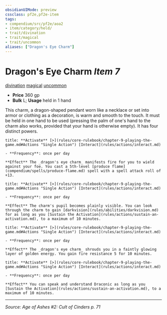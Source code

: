 ```yaml
---
obsidianUIMode: preview
cssclass: pf2e,pf2e-item
tags:
- compendium/src/pf2e/aoa2
- item/category/held/
- trait/divination
- trait/magical
- trait/uncommon
aliases: ["Dragon's Eye Charm"]
---
```

# Dragon's Eye Charm *Item 7*  
[divination](divination.md "Divination School Trait")  [magical](magical.md "Magical Item Trait")  [uncommon](uncommon.md "Uncommon Rarity Trait")  

- **Price** 360 gp
- **Bulk** L; **Usage** held in 1 hand

This charm, a dragon-shaped pendant worn like a necklace or set into armor or clothing as a decoration, is warm and smooth to the touch. It must be held in one hand to be used (pressing the palm of one's hand to the charm also works, provided that your hand is otherwise empty). It has four distinct powers.

```ad-embed-ability
title: **Activate** [>](rules/core-rulebook/chapter-9-playing-the-game.md#Actions "Single Action") [Interact](rules/actions/interact.md)

- **Frequency**: once per day

**Effect** The _dragon's eye charm_ manifests fire for you to wield against your foe. You cast a 5th-level [produce flame](compendium/spells/produce-flame.md) spell with a spell attack roll of +13.
```

```ad-embed-ability
title: **Activate** [>](rules/core-rulebook/chapter-9-playing-the-game.md#Actions "Single Action") [Interact](rules/actions/interact.md)

- **Frequency**: once per day

**Effect** The charm's pupil becomes plainly visible. You can look through the charm to gain [darkvision](rules/abilities/darkvision.md) for as long as you [Sustain the Activation](rules/actions/sustain-an-activation.md), to a maximum of 10 minutes.
```

```ad-embed-ability
title: **Activate** [>](rules/core-rulebook/chapter-9-playing-the-game.md#Actions "Single Action") [Interact](rules/actions/interact.md)

- **Frequency**: once per day

**Effect** The _dragon's eye charm_ shrouds you in a faintly glowing layer of golden energy. You gain fire resistance 5 for 10 minutes.
```

```ad-embed-ability
title: **Activate** [>](rules/core-rulebook/chapter-9-playing-the-game.md#Actions "Single Action") [Interact](rules/actions/interact.md)

- **Frequency**: once per day

**Effect** You can speak and understand Draconic as long as you [Sustain the Activation](rules/actions/sustain-an-activation.md), to a maximum of 10 minutes.
```


---
*Source: Age of Ashes #2: Cult of Cinders p. 71*